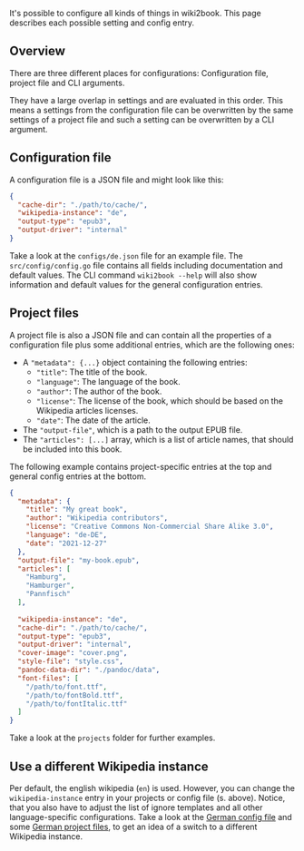It's possible to configure all kinds of things in wiki2book.
This page describes each possible setting and config entry.

## Overview

There are three different places for configurations:
Configuration file, project file and CLI arguments.

They have a large overlap in settings and are evaluated in this order.
This means a settings from the configuration file can be overwritten by the same settings of a project file and such a setting can be overwritten by a CLI argument.

## Configuration file

A configuration file is a JSON file and might look like this:

```json
{
  "cache-dir": "./path/to/cache/",
  "wikipedia-instance": "de",
  "output-type": "epub3",
  "output-driver": "internal"
}
```

Take a look at the `configs/de.json` file for an example file.
The `src/config/config.go` file contains all fields including documentation and default values.
The CLI command `wiki2book --help` will also show information and default values for the general configuration entries.

## Project files

A project file is also a JSON file and can contain all the properties of a configuration file plus some additional entries, which are the following ones:

* A `"metadata": {...}` object containing the following entries:
  * `"title"`: The title of the book.
  * `"language"`: The language of the book.
  * `"author"`: The author of the book.
  * `"license"`: The license of the book, which should be based on the Wikipedia articles licenses.
  * `"date"`: The date of the article.
* The `"output-file"`, which is a path to the output EPUB file.
* The `"articles": [...]` array, which is a list of article names, that should be included into this book.

The following example contains project-specific entries at the top and general config entries at the bottom.

```json
{
  "metadata": {
    "title": "My great book",
    "author": "Wikipedia contributors",
    "license": "Creative Commons Non-Commercial Share Alike 3.0",
    "language": "de-DE",
    "date": "2021-12-27"
  },
  "output-file": "my-book.epub",
  "articles": [
    "Hamburg",
    "Hamburger",
    "Pannfisch"
  ],
  
  "wikipedia-instance": "de",
  "cache-dir": "./path/to/cache/",
  "output-type": "epub3",
  "output-driver": "internal",
  "cover-image": "cover.png",
  "style-file": "style.css",
  "pandoc-data-dir": "./pandoc/data",
  "font-files": [
    "/path/to/font.ttf",
    "/path/to/fontBold.ttf",
    "/path/to/fontItalic.ttf"
  ]
}
```

Take a look at the `projects` folder for further examples.

## Use a different Wikipedia instance

Per default, the english wikipedia (`en`) is used.
However, you can change the `wikipedia-instance` entry in your projects or config file (s. above).
Notice, that you also have to adjust the list of ignore templates and all other language-specific configurations.
Take a look at the [German config file](../configs/de.json) and some [German project files](../projects/de/), to get an idea of a switch to a different Wikipedia instance.
